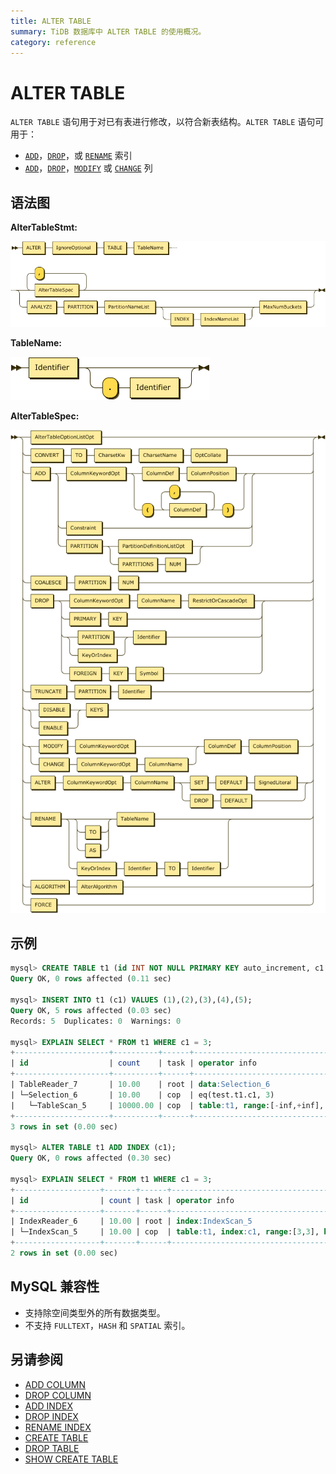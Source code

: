 ```yaml
---
title: ALTER TABLE
summary: TiDB 数据库中 ALTER TABLE 的使用概况。
category: reference
---
```


# ALTER TABLE

`ALTER TABLE` 语句用于对已有表进行修改，以符合新表结构。`ALTER TABLE` 语句可用于：

* [`ADD`](v3.0/reference/sql/statements/add-index.md)，[`DROP`](v3.0/reference/sql/statements/drop-index.md)，或 [`RENAME`](v3.0/reference/sql/statements/rename-index.md) 索引
* [`ADD`](v3.0/reference/sql/statements/add-column.md)，[`DROP`](v3.0/reference/sql/statements/drop-column.md)，[`MODIFY`](v3.0/reference/sql/statements/modify-column.md) 或 [`CHANGE`](v3.0/reference/sql/statements/change-column.md) 列

## 语法图

**AlterTableStmt:**

![AlterTableStmt](/media/sqlgram/AlterTableStmt.png)

**TableName:**

![TableName](/media/sqlgram/TableName.png)

**AlterTableSpec:**

![AlterTableSpec](/media/sqlgram/AlterTableSpec.png)

## 示例

```sql
mysql> CREATE TABLE t1 (id INT NOT NULL PRIMARY KEY auto_increment, c1 INT NOT NULL);
Query OK, 0 rows affected (0.11 sec)

mysql> INSERT INTO t1 (c1) VALUES (1),(2),(3),(4),(5);
Query OK, 5 rows affected (0.03 sec)
Records: 5  Duplicates: 0  Warnings: 0

mysql> EXPLAIN SELECT * FROM t1 WHERE c1 = 3;
+---------------------+----------+------+-------------------------------------------------------------+
| id                  | count    | task | operator info                                               |
+---------------------+----------+------+-------------------------------------------------------------+
| TableReader_7       | 10.00    | root | data:Selection_6                                            |
| └─Selection_6       | 10.00    | cop  | eq(test.t1.c1, 3)                                           |
|   └─TableScan_5     | 10000.00 | cop  | table:t1, range:[-inf,+inf], keep order:false, stats:pseudo |
+---------------------+----------+------+-------------------------------------------------------------+
3 rows in set (0.00 sec)

mysql> ALTER TABLE t1 ADD INDEX (c1);
Query OK, 0 rows affected (0.30 sec)

mysql> EXPLAIN SELECT * FROM t1 WHERE c1 = 3;
+-------------------+-------+------+-----------------------------------------------------------------+
| id                | count | task | operator info                                                   |
+-------------------+-------+------+-----------------------------------------------------------------+
| IndexReader_6     | 10.00 | root | index:IndexScan_5                                               |
| └─IndexScan_5     | 10.00 | cop  | table:t1, index:c1, range:[3,3], keep order:false, stats:pseudo |
+-------------------+-------+------+-----------------------------------------------------------------+
2 rows in set (0.00 sec)
```

## MySQL 兼容性

* 支持除空间类型外的所有数据类型。
* 不支持 `FULLTEXT`，`HASH` 和 `SPATIAL` 索引。

## 另请参阅

* [ADD COLUMN](v3.0/reference/sql/statements/add-column.md)
* [DROP COLUMN](v3.0/reference/sql/statements/drop-column.md)
* [ADD INDEX](v3.0/reference/sql/statements/add-index.md)
* [DROP INDEX](v3.0/reference/sql/statements/drop-index.md)
* [RENAME INDEX](v3.0/reference/sql/statements/rename-index.md)
* [CREATE TABLE](v3.0/reference/sql/statements/create-table.md)
* [DROP TABLE](v3.0/reference/sql/statements/drop-table.md)
* [SHOW CREATE TABLE](v3.0/reference/sql/statements/show-create-table.md)
